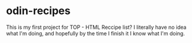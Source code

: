 # odin-recipes
This is my first project for TOP - HTML Reccipe list? I literally have no idea what I'm doing, and hopefully by the time I finish it I know what I'm doing. 